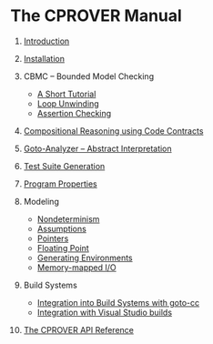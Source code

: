 # The CPROVER Manual

1. [Introduction](introduction/)

2. [Installation](installation/)

3. CBMC &ndash; Bounded Model Checking

   * [A Short Tutorial](cbmc/tutorial/)
   * [Loop Unwinding](cbmc/unwinding/)
   * [Assertion Checking](cbmc/assertions/)

4. [Compositional Reasoning using Code Contracts](contracts/)

5. [Goto-Analyzer &ndash; Abstract Interpretation](goto-analyzer/)

6. [Test Suite Generation](test-suite/)

7. [Program Properties](properties/)

8. Modeling

   * [Nondeterminism](modeling/nondeterminism/)
   * [Assumptions](modeling/assumptions/)
   * [Pointers](modeling/pointers/)
   * [Floating Point](modeling/floating-point/)
   * [Generating Environments](goto-harness/)
   * [Memory-mapped I/O](modeling/mmio/)

9. Build Systems

   * [Integration into Build Systems with goto-cc](goto-cc/)
   * [Integration with Visual Studio builds](visual-studio/)

10. [The CPROVER API Reference](api/)

